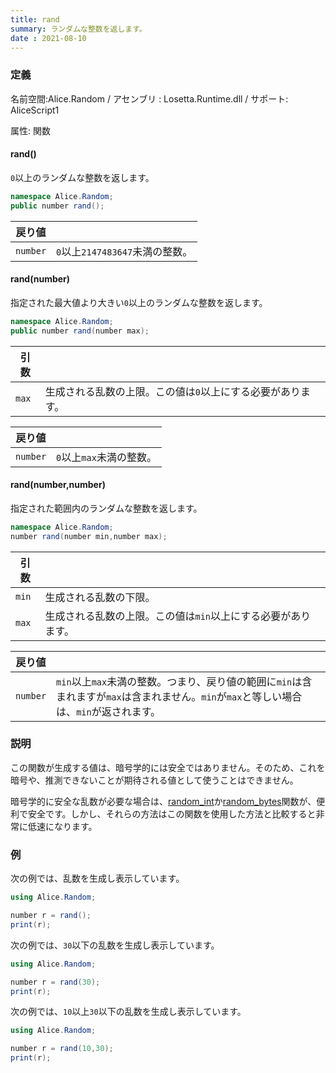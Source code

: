 ```yaml
---
title: rand
summary: ランダムな整数を返します。
date : 2021-08-10
---
```

### 定義
名前空間:Alice.Random / アセンブリ : Losetta.Runtime.dll / サポート: AliceScript1

属性: 関数

#### rand()

`0`以上のランダムな整数を返します。

```cs title="AliceScript"
namespace Alice.Random;
public number rand();
```

|戻り値| |
|-|-|
|`number`|`0`以上`2147483647`未満の整数。|

#### rand(number)

指定された最大値より大きい`0`以上のランダムな整数を返します。

```cs title="AliceScript"
namespace Alice.Random;
public number rand(number max);
```

|引数| |
|-|-|
|`max`|生成される乱数の上限。この値は`0`以上にする必要があります。|

|戻り値| |
|-|-|
|`number`|`0`以上`max`未満の整数。|

#### rand(number,number)

指定された範囲内のランダムな整数を返します。

```cs title="AliceScript"
namespace Alice.Random;
number rand(number min,number max);
```

|引数| |
|-|-|
|`min`|生成される乱数の下限。|
|`max`|生成される乱数の上限。この値は`min`以上にする必要があります。|

|戻り値| |
|-|-|
|`number`|`min`以上`max`未満の整数。つまり、戻り値の範囲に`min`は含まれますが`max`は含まれません。`min`が`max`と等しい場合は、`min`が返されます。|

### 説明
この関数が生成する値は、暗号学的には安全ではありません。そのため、これを暗号や、推測できないことが期待される値として使うことはできません。

暗号学的に安全な乱数が必要な場合は、[random_int](./random_int.md)か[random_bytes](./random_bytes.md)関数が、便利で安全です。しかし、それらの方法はこの関数を使用した方法と比較すると非常に低速になります。

### 例
次の例では、乱数を生成し表示しています。

```cs title="AliceScript"
using Alice.Random;

number r = rand();
print(r);
```

次の例では、`30`以下の乱数を生成し表示しています。

```cs title="AliceScript"
using Alice.Random;

number r = rand(30);
print(r);
```

次の例では、`10`以上`30`以下の乱数を生成し表示しています。

```cs title="AliceScript"
using Alice.Random;

number r = rand(10,30);
print(r);
```